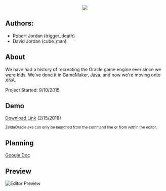 <p align="center"><img src="https://raw.githubusercontent.com/trigger-death/ZeldaOracle/master/WebResources/Oracle%20Engine%20Title.png"/></p>

## Authors:
* Robert Jordan (trigger_death)
* David Jordan (cube_man)

## About

We have had a history of recreating the Oracle game engine ever since we were kids. We've done it in GameMaker, Java, and now we're moving onto XNA.

Project Started: 9/10/2015

## Demo

[Download Link](http://www.mediafire.com/download/ke7ny7zuh487xir/Zelda+Oracle+Engine+Demo+3.zip) (2/15/2016)

<sup>ZeldaOracle.exe can only be launched from the command line or from within the editor.</sup>

## Planning

[Google Doc](https://docs.google.com/document/d/1ttofVFRGUmLg7y79PeAXAQOPG_dDkfcC45kMf8m9Qls/edit)

## Preview

![Editor Preview](https://i.imgur.com/1PO7zBv.png)
